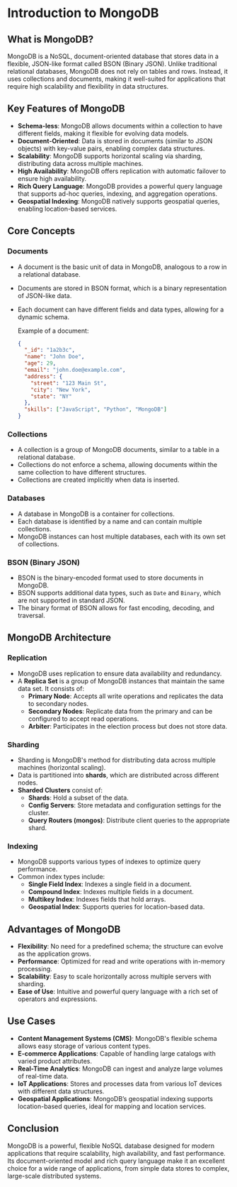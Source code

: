 # Introduction to MongoDB

## What is MongoDB?
MongoDB is a NoSQL, document-oriented database that stores data in a flexible, JSON-like format called BSON (Binary JSON). Unlike traditional relational databases, MongoDB does not rely on tables and rows. Instead, it uses collections and documents, making it well-suited for applications that require high scalability and flexibility in data structures.

## Key Features of MongoDB
- **Schema-less**: MongoDB allows documents within a collection to have different fields, making it flexible for evolving data models.
- **Document-Oriented**: Data is stored in documents (similar to JSON objects) with key-value pairs, enabling complex data structures.
- **Scalability**: MongoDB supports horizontal scaling via sharding, distributing data across multiple machines.
- **High Availability**: MongoDB offers replication with automatic failover to ensure high availability.
- **Rich Query Language**: MongoDB provides a powerful query language that supports ad-hoc queries, indexing, and aggregation operations.
- **Geospatial Indexing**: MongoDB natively supports geospatial queries, enabling location-based services.

## Core Concepts

### Documents
- A document is the basic unit of data in MongoDB, analogous to a row in a relational database.
- Documents are stored in BSON format, which is a binary representation of JSON-like data.
- Each document can have different fields and data types, allowing for a dynamic schema.
  
  Example of a document:
  ```json
  {
    "_id": "1a2b3c",
    "name": "John Doe",
    "age": 29,
    "email": "john.doe@example.com",
    "address": {
      "street": "123 Main St",
      "city": "New York",
      "state": "NY"
    },
    "skills": ["JavaScript", "Python", "MongoDB"]
  }
  ```

### Collections
- A collection is a group of MongoDB documents, similar to a table in a relational database.
- Collections do not enforce a schema, allowing documents within the same collection to have different structures.
- Collections are created implicitly when data is inserted.

### Databases
- A database in MongoDB is a container for collections.
- Each database is identified by a name and can contain multiple collections.
- MongoDB instances can host multiple databases, each with its own set of collections.

### BSON (Binary JSON)
- BSON is the binary-encoded format used to store documents in MongoDB.
- BSON supports additional data types, such as `Date` and `Binary`, which are not supported in standard JSON.
- The binary format of BSON allows for fast encoding, decoding, and traversal.

## MongoDB Architecture

### Replication
- MongoDB uses replication to ensure data availability and redundancy.
- A **Replica Set** is a group of MongoDB instances that maintain the same data set. It consists of:
  - **Primary Node**: Accepts all write operations and replicates the data to secondary nodes.
  - **Secondary Nodes**: Replicate data from the primary and can be configured to accept read operations.
  - **Arbiter**: Participates in the election process but does not store data.

### Sharding
- Sharding is MongoDB's method for distributing data across multiple machines (horizontal scaling).
- Data is partitioned into **shards**, which are distributed across different nodes.
- **Sharded Clusters** consist of:
  - **Shards**: Hold a subset of the data.
  - **Config Servers**: Store metadata and configuration settings for the cluster.
  - **Query Routers (mongos)**: Distribute client queries to the appropriate shard.

### Indexing
- MongoDB supports various types of indexes to optimize query performance.
- Common index types include:
  - **Single Field Index**: Indexes a single field in a document.
  - **Compound Index**: Indexes multiple fields in a document.
  - **Multikey Index**: Indexes fields that hold arrays.
  - **Geospatial Index**: Supports queries for location-based data.

## Advantages of MongoDB
- **Flexibility**: No need for a predefined schema; the structure can evolve as the application grows.
- **Performance**: Optimized for read and write operations with in-memory processing.
- **Scalability**: Easy to scale horizontally across multiple servers with sharding.
- **Ease of Use**: Intuitive and powerful query language with a rich set of operators and expressions.

## Use Cases
- **Content Management Systems (CMS)**: MongoDB's flexible schema allows easy storage of various content types.
- **E-commerce Applications**: Capable of handling large catalogs with varied product attributes.
- **Real-Time Analytics**: MongoDB can ingest and analyze large volumes of real-time data.
- **IoT Applications**: Stores and processes data from various IoT devices with different data structures.
- **Geospatial Applications**: MongoDB’s geospatial indexing supports location-based queries, ideal for mapping and location services.

## Conclusion
MongoDB is a powerful, flexible NoSQL database designed for modern applications that require scalability, high availability, and fast performance. Its document-oriented model and rich query language make it an excellent choice for a wide range of applications, from simple data stores to complex, large-scale distributed systems.
